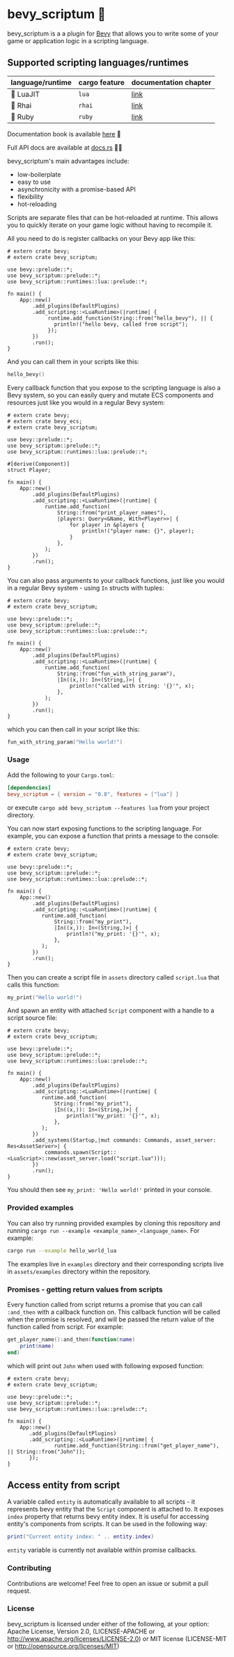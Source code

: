 # bevy_scriptum 📜

bevy_scriptum is a a plugin for [Bevy](https://bevyengine.org/) that allows you to write some of your game or application logic in a scripting language.

 ## Supported scripting languages/runtimes

 | language/runtime  | cargo feature | documentation chapter                                           |
 | ----------------- | ------------- | --------------------------------------------------------------- |
 | 🌙 LuaJIT         | `lua`         | [link](https://jarkonik.github.io/bevy_scriptum/lua/lua.html)   |
 | 🌾 Rhai           | `rhai`        | [link](https://jarkonik.github.io/bevy_scriptum/rhai/rhai.html) |
 | 💎 Ruby           | `ruby`        | [link](https://jarkonik.github.io/bevy_scriptum/ruby/ruby.html) |

 Documentation book is available [here](https://jarkonik.github.io/bevy_scriptum/) 📖

 Full API docs are available at [docs.rs](https://docs.rs/bevy_scriptum/latest/bevy_scriptum/) 🧑‍💻

bevy_scriptum's main advantages include:
- low-boilerplate
- easy to use
- asynchronicity with a promise-based API
- flexibility
- hot-reloading

Scripts are separate files that can be hot-reloaded at runtime. This allows you to quickly iterate on your game logic without having to recompile it.

All you need to do is register callbacks on your Bevy app like this:
```rust,no_run
# extern crate bevy;
# extern crate bevy_scriptum;

use bevy::prelude::*;
use bevy_scriptum::prelude::*;
use bevy_scriptum::runtimes::lua::prelude::*;

fn main() {
    App::new()
        .add_plugins(DefaultPlugins)
        .add_scripting::<LuaRuntime>(|runtime| {
             runtime.add_function(String::from("hello_bevy"), || {
               println!("hello bevy, called from script");
             });
        })
        .run();
}
```
And you can call them in your scripts like this:
```lua
hello_bevy()
```

Every callback function that you expose to the scripting language is also a Bevy system, so you can easily query and mutate ECS components and resources just like you would in a regular Bevy system:

```rust,no_run
# extern crate bevy;
# extern crate bevy_ecs;
# extern crate bevy_scriptum;

use bevy::prelude::*;
use bevy_scriptum::prelude::*;
use bevy_scriptum::runtimes::lua::prelude::*;

#[derive(Component)]
struct Player;

fn main() {
    App::new()
        .add_plugins(DefaultPlugins)
        .add_scripting::<LuaRuntime>(|runtime| {
            runtime.add_function(
                String::from("print_player_names"),
                |players: Query<&Name, With<Player>>| {
                    for player in &players {
                        println!("player name: {}", player);
                    }
                },
            );
        })
        .run();
}
```

You can also pass arguments to your callback functions, just like you would in a regular Bevy system - using `In` structs with tuples:
```rust,no_run
# extern crate bevy;
# extern crate bevy_scriptum;

use bevy::prelude::*;
use bevy_scriptum::prelude::*;
use bevy_scriptum::runtimes::lua::prelude::*;

fn main() {
    App::new()
        .add_plugins(DefaultPlugins)
        .add_scripting::<LuaRuntime>(|runtime| {
            runtime.add_function(
                String::from("fun_with_string_param"),
                |In((x,)): In<(String,)>| {
                    println!("called with string: '{}'", x);
                },
            );
        })
        .run();
}
```
which you can then call in your script like this:
```lua
fun_with_string_param("Hello world!")
```

### Usage

Add the following to your `Cargo.toml`:

```toml
[dependencies]
bevy_scriptum = { version = "0.8", features = ["lua"] }
```

or execute `cargo add bevy_scriptum --features lua` from your project directory.

You can now start exposing functions to the scripting language. For example, you can expose a function that prints a message to the console:

```rust,no_run
# extern crate bevy;
# extern crate bevy_scriptum;

use bevy::prelude::*;
use bevy_scriptum::prelude::*;
use bevy_scriptum::runtimes::lua::prelude::*;

fn main() {
    App::new()
        .add_plugins(DefaultPlugins)
        .add_scripting::<LuaRuntime>(|runtime| {
           runtime.add_function(
               String::from("my_print"),
               |In((x,)): In<(String,)>| {
                   println!("my_print: '{}'", x);
               },
           );
        })
        .run();
}
```

Then you can create a script file in `assets` directory called `script.lua` that calls this function:

```lua
my_print("Hello world!")
```

And spawn an entity with attached `Script` component with a handle to a script source file:

```rust,no_run
# extern crate bevy;
# extern crate bevy_scriptum;

use bevy::prelude::*;
use bevy_scriptum::prelude::*;
use bevy_scriptum::runtimes::lua::prelude::*;

fn main() {
    App::new()
        .add_plugins(DefaultPlugins)
        .add_scripting::<LuaRuntime>(|runtime| {
           runtime.add_function(
               String::from("my_print"),
               |In((x,)): In<(String,)>| {
                   println!("my_print: '{}'", x);
               },
           );
        })
        .add_systems(Startup,|mut commands: Commands, asset_server: Res<AssetServer>| {
            commands.spawn(Script::<LuaScript>::new(asset_server.load("script.lua")));
        })
        .run();
}
```

You should then see `my_print: 'Hello world!'` printed in your console.

### Provided examples

You can also try running provided examples by cloning this repository and running `cargo run --example <example_name>_<language_name>`.  For example:

```bash
cargo run --example hello_world_lua
```
The examples live in `examples` directory and their corresponding scripts live in `assets/examples` directory within the repository.

### Promises - getting return values from scripts

Every function called from script returns a promise that you can call `:and_then` with a callback function on. This callback function will be called when the promise is resolved, and will be passed the return value of the function called from script. For example:

```lua
get_player_name():and_then(function(name)
    print(name)
end)
```
which will print out `John` when used with following exposed function:

```rust,no_run
# extern crate bevy;
# extern crate bevy_scriptum;

use bevy::prelude::*;
use bevy_scriptum::prelude::*;
use bevy_scriptum::runtimes::lua::prelude::*;

fn main() {
    App::new()
       .add_plugins(DefaultPlugins)
       .add_scripting::<LuaRuntime>(|runtime| {
               runtime.add_function(String::from("get_player_name"), || String::from("John"));
       });
}
````

## Access entity from script

A variable called `entity` is automatically available to all scripts - it represents bevy entity that the `Script` component is attached to.
It exposes `index` property that returns bevy entity index.
It is useful for accessing entity's components from scripts.
It can be used in the following way:
```lua
print("Current entity index: " .. entity.index)
```

`entity` variable is currently not available within promise callbacks.

### Contributing

Contributions are welcome! Feel free to open an issue or submit a pull request.

### License

bevy_scriptum is licensed under either of the following, at your option:
Apache License, Version 2.0, (LICENSE-APACHE or http://www.apache.org/licenses/LICENSE-2.0) or MIT license (LICENSE-MIT or http://opensource.org/licenses/MIT)
